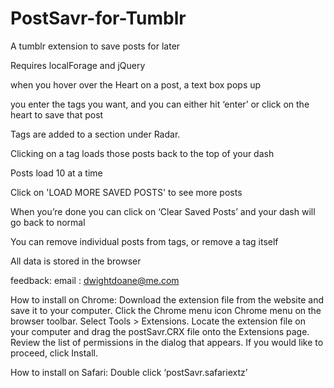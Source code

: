 PostSavr-for-Tumblr
===================

A tumblr extension to save posts for later

Requires localForage and jQuery

when you hover over the Heart on a post, a text box pops up

you enter the tags you want, and you can either hit ‘enter’ or click on the heart to save that post

Tags are added to a section under Radar.

Clicking on a tag loads those posts back to the top of your dash

Posts load 10 at a time

Click on 'LOAD MORE SAVED POSTS' to see more posts

When you’re done you can click on ‘Clear Saved Posts’ and your dash will go back to normal

You can remove individual posts from tags, or remove a tag itself

All data is stored in the browser

feedback:
  email : dwightdoane@me.com


How to install on Chrome:
  Download the extension file from the website and save it to your computer.
  Click the Chrome menu icon Chrome menu on the browser toolbar.
  Select Tools > Extensions.
  Locate the extension file on your computer and drag the postSavr.CRX file onto the Extensions page.
  Review the list of permissions in the dialog that appears. If you would like to proceed, click Install.

How to install on Safari:
  Double click ‘postSavr.safariextz’